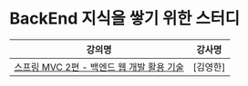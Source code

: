 # BackEnd 지식을 쌓기 위한 스터디

| 강의명 | 강사명 |
:---: | :---:
[스프링 MVC 2편 - 백엔드 웹 개발 활용 기술](https://www.inflearn.com/course/%EC%8A%A4%ED%94%84%EB%A7%81-mvc-2/dashboard) | [김영한]
